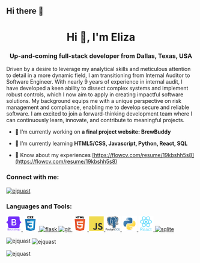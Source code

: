 ## Hi there 👋

<!--
**ejquast/ejquast** is a ✨ _special_ ✨ repository because its `README.md` (this file) appears on your GitHub profile.

Here are some ideas to get you started:

- 🔭 I’m currently working on ...
- 🌱 I’m currently learning ...
- 👯 I’m looking to collaborate on ...
- 🤔 I’m looking for help with ...
- 💬 Ask me about ...
- 📫 How to reach me: ...
- 😄 Pronouns: ...
- ⚡ Fun fact: ...
-->

<h1 align="center">Hi 👋, I'm Eliza</h1>
<h3 align="center">Up-and-coming full-stack developer from Dallas, Texas, USA</h3>
<p align="left">Driven by a desire to leverage my analytical skills and meticulous attention to detail in a more dynamic field, I am transitioning from Internal Auditor to Software Engineer. With nearly 9 years of experience in internal audit, I have developed a keen ability to dissect complex systems and implement robust controls, which I now aim to apply in creating impactful software solutions. My background equips me with a unique perspective on risk management and compliance, enabling me to develop secure and reliable software. I am excited to join a forward-thinking development team where I can continuously learn, innovate, and contribute to meaningful projects.</p>

- 🔭 I’m currently working on **a final project website: BrewBuddy**

- 🌱 I’m currently learning **HTML5/CSS, Javascript, Python, React, SQL**

- 📄 Know about my experiences [https://flowcv.com/resume/19kbshh5s8](https://flowcv.com/resume/19kbshh5s8)

<h3 align="left">Connect with me:</h3>
<p align="left">
<a href="https://linkedin.com/in/ejquast" target="blank"><img align="center" src="https://raw.githubusercontent.com/rahuldkjain/github-profile-readme-generator/master/src/images/icons/Social/linked-in-alt.svg" alt="ejquast" height="30" width="40" /></a>
</p>

<h3 align="left">Languages and Tools:</h3>
<p align="left"> <a href="https://getbootstrap.com" target="_blank" rel="noreferrer"> <img src="https://raw.githubusercontent.com/devicons/devicon/master/icons/bootstrap/bootstrap-plain-wordmark.svg" alt="bootstrap" width="40" height="40"/> </a> <a href="https://www.w3schools.com/css/" target="_blank" rel="noreferrer"> <img src="https://raw.githubusercontent.com/devicons/devicon/master/icons/css3/css3-original-wordmark.svg" alt="css3" width="40" height="40"/> </a> <a href="https://flask.palletsprojects.com/" target="_blank" rel="noreferrer"> <img src="https://www.vectorlogo.zone/logos/pocoo_flask/pocoo_flask-icon.svg" alt="flask" width="40" height="40"/> </a> <a href="https://git-scm.com/" target="_blank" rel="noreferrer"> <img src="https://www.vectorlogo.zone/logos/git-scm/git-scm-icon.svg" alt="git" width="40" height="40"/> </a> <a href="https://www.w3.org/html/" target="_blank" rel="noreferrer"> <img src="https://raw.githubusercontent.com/devicons/devicon/master/icons/html5/html5-original-wordmark.svg" alt="html5" width="40" height="40"/> </a> <a href="https://developer.mozilla.org/en-US/docs/Web/JavaScript" target="_blank" rel="noreferrer"> <img src="https://raw.githubusercontent.com/devicons/devicon/master/icons/javascript/javascript-original.svg" alt="javascript" width="40" height="40"/> </a> <a href="https://www.postgresql.org" target="_blank" rel="noreferrer"> <img src="https://raw.githubusercontent.com/devicons/devicon/master/icons/postgresql/postgresql-original-wordmark.svg" alt="postgresql" width="40" height="40"/> </a> <a href="https://www.python.org" target="_blank" rel="noreferrer"> <img src="https://raw.githubusercontent.com/devicons/devicon/master/icons/python/python-original.svg" alt="python" width="40" height="40"/> </a> <a href="https://reactjs.org/" target="_blank" rel="noreferrer"> <img src="https://raw.githubusercontent.com/devicons/devicon/master/icons/react/react-original-wordmark.svg" alt="react" width="40" height="40"/> </a> <a href="https://www.sqlite.org/" target="_blank" rel="noreferrer"> <img src="https://www.vectorlogo.zone/logos/sqlite/sqlite-icon.svg" alt="sqlite" width="40" height="40"/> </a> </p>

<p><img align="left" src="https://github-readme-stats.vercel.app/api/top-langs?username=ejquast&show_icons=true&locale=en&layout=compact" alt="ejquast" /></p>

<p>&nbsp;<img align="center" src="https://github-readme-stats.vercel.app/api?username=ejquast&show_icons=true&locale=en" alt="ejquast" /></p>

<p><img align="center" src="https://github-readme-streak-stats.herokuapp.com/?user=ejquast&" alt="ejquast" /></p>
